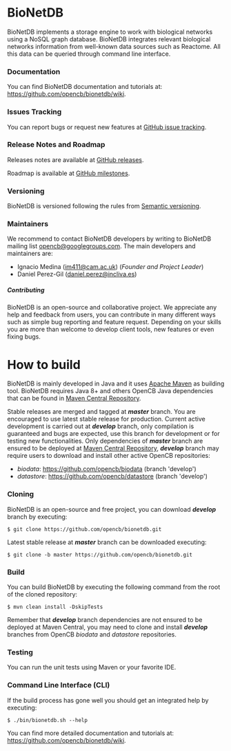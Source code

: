 # BioNetDB

BioNetDB implements a storage engine to work with biological networks using a NoSQL graph database. BioNetDB integrates relevant biological networks information from well-known data sources such as Reactome. All this data can be queried through command line interface.

### Documentation
You can find BioNetDB documentation and tutorials at: https://github.com/opencb/bionetdb/wiki.

### Issues Tracking
You can report bugs or request new features at [GitHub issue tracking](https://github.com/opencb/bionetdb/issues).

### Release Notes and Roadmap
Releases notes are available at [GitHub releases](https://github.com/opencb/bionetdb/releases).

Roadmap is available at [GitHub milestones](https://github.com/opencb/bionetdb/milestones).

### Versioning
BioNetDB is versioned following the rules from [Semantic versioning](http://semver.org/).

### Maintainers
We recommend to contact BioNetDB developers by writing to BioNetDB mailing list opencb@googlegroups.com. The main developers and maintainers are:
* Ignacio Medina (im411@cam.ac.uk) (_Founder and Project Leader_)
* Daniel Perez-Gil  (daniel.perez@incliva.es)

##### Contributing
BioNetDB is an open-source and collaborative project. We appreciate any help and feedback from users, you can contribute in many different ways such as simple bug reporting and feature request. Depending on your skills you are more than welcome to develop client tools, new features or even fixing bugs.

# How to build 
BioNetDB is mainly developed in Java and it uses [Apache Maven](http://maven.apache.org/) as building tool. BioNetDB requires Java 8+ and others OpenCB Java dependencies that can be found in [Maven Central Repository](http://search.maven.org/).

Stable releases are merged and tagged at **_master_** branch. You are encouraged to use latest stable release for production. Current active development is carried out at **_develop_** branch, only compilation is guaranteed and bugs are expected, use this branch for development or for testing new functionalities. Only dependencies of **_master_** branch are ensured to be deployed at [Maven Central Repository](http://search.maven.org/), **_develop_** branch may require users to download and install other active OpenCB repositories:
* _biodata_: https://github.com/opencb/biodata (branch 'develop')
* _datastore_: https://github.com/opencb/datastore (branch 'develop')

### Cloning
BioNetDB is an open-source and free project, you can download **_develop_** branch by executing:

    $ git clone https://github.com/opencb/bionetdb.git

Latest stable release at **_master_** branch can be downloaded executing:

    $ git clone -b master https://github.com/opencb/bionetdb.git

### Build
You can build BioNetDB by executing the following command from the root of the cloned repository:
  
    $ mvn clean install -DskipTests
    
Remember that **_develop_** branch dependencies are not ensured to be deployed at Maven Central, you may need to clone and install **_develop_** branches from OpenCB _biodata_ and _datastore_ repositories.

### Testing
You can run the unit tests using Maven or your favorite IDE.

### Command Line Interface (CLI)
If the build process has gone well you should get an integrated help by executing:

    $ ./bin/bionetdb.sh --help

You can find more detailed documentation and tutorials at: https://github.com/opencb/bionetdb/wiki.
